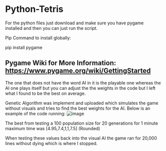 # Python-Tetris

For the python files just download and make sure you have pygame installed and then you can just run the script.

Pip Command to install globally:

pip install pygame

Pygame Wiki for More Information:
https://www.pygame.org/wiki/GettingStarted
-----------------------------------------------------------------------------------------------------------------------------
The one that does not have the word AI in it is the playable one whereas the AI one plays itself but you can adjust the the weights in the code but I left what I found to be the best on average.

Genetic Algorithm was implement and uploaded which simulates the game without visuals and tries to find the best weights for the AI. Below is an example of the code running:
![image](https://github.com/user-attachments/assets/878338f8-72fc-484d-959a-347417e67e02)

The best from testing a 100 population size for 20 generations for 1 minute maximum time was
[4.95,7.4,1,1,7.5] (Rounded)

When testing these values back into the visual AI the game ran for 20,000 lines without dying which is where I stopped.
